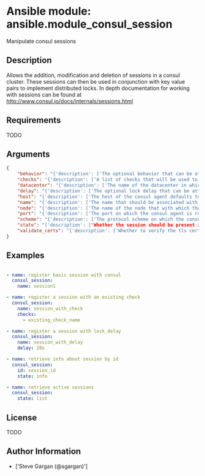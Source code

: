 # Ansible module: ansible.module_consul_session


Manipulate consul sessions

## Description

Allows the addition, modification and deletion of sessions in a consul cluster. These sessions can then be used in conjunction with key value pairs to implement distributed locks. In depth documentation for working with sessions can be found at http://www.consul.io/docs/internals/sessions.html

## Requirements

TODO

## Arguments

``` json
{
    "behavior": "{'description': ['The optional behavior that can be attached to the session when it is created. This controls the behavior when a session is invalidated.'], 'choices': ['delete', 'release'], 'default': 'release', 'version_added': '2.2'}",
    "checks": "{'description': ['A list of checks that will be used to verify the session health. If all the checks fail, the session will be invalidated and any locks associated with the session will be release and can be acquired once the associated lock delay has expired.']}",
    "datacenter": "{'description': ['The name of the datacenter in which the session exists or should be created.']}",
    "delay": "{'description': ['The optional lock delay that can be attached to the session when it is created. Locks for invalidated sessions ar blocked from being acquired until this delay has expired. Durations are in seconds.'], 'default': 15}",
    "host": "{'description': ['The host of the consul agent defaults to localhost.'], 'default': 'localhost'}",
    "name": "{'description': ['The name that should be associated with the session. This is opaque to Consul and not required.']}",
    "node": "{'description': ['The name of the node that with which the session will be associated. by default this is the name of the agent.']}",
    "port": "{'description': ['The port on which the consul agent is running.'], 'default': 8500}",
    "scheme": "{'description': ['The protocol scheme on which the consul agent is running.'], 'default': 'http', 'version_added': '2.1'}",
    "state": "{'description': ["Whether the session should be present i.e. created if it doesn't exist, or absent, removed if present. If created, the ID for the session is returned in the output. If absent, the name or ID is required to remove the session. Info for a single session, all the sessions for a node or all available sessions can be retrieved by specifying info, node or list for the state; for node or info, the node name or session id is required as parameter."], 'choices': ['absent', 'info', 'list', 'node', 'present'], 'default': 'present'}",
    "validate_certs": "{'description': ['Whether to verify the tls certificate of the consul agent.'], 'type': 'bool', 'default': True, 'version_added': '2.1'}",
}
```

## Examples


``` yaml

- name: register basic session with consul
  consul_session:
    name: session1

- name: register a session with an existing check
  consul_session:
    name: session_with_check
    checks:
      - existing_check_name

- name: register a session with lock_delay
  consul_session:
    name: session_with_delay
    delay: 20s

- name: retrieve info about session by id
  consul_session:
    id: session_id
    state: info

- name: retrieve active sessions
  consul_session:
    state: list

```

## License

TODO

## Author Information
  - ['Steve Gargan (@sgargan)']
